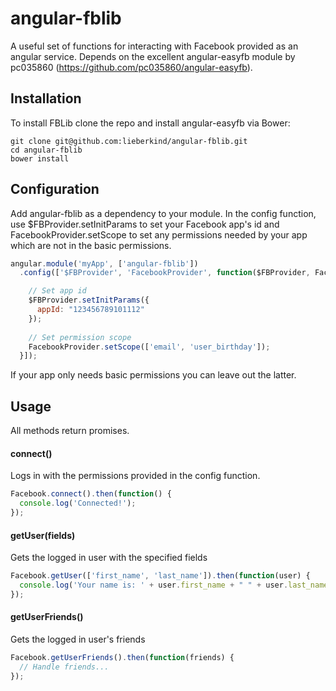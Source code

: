 # angular-fblib
A useful set of functions for interacting with Facebook provided as an angular service. Depends on the excellent angular-easyfb module by pc035860 (https://github.com/pc035860/angular-easyfb).

## Installation
To install FBLib clone the repo and install angular-easyfb via Bower:

```
git clone git@github.com:lieberkind/angular-fblib.git
cd angular-fblib
bower install
```

## Configuration
Add angular-fblib as a dependency to your module. In the config function, use $FBProvider.setInitParams to set your Facebook app's id and FacebookProvider.setScope to set any permissions needed by your app which are not in the basic permissions.

```js
angular.module('myApp', ['angular-fblib'])
  .config(['$FBProvider', 'FacebookProvider', function($FBProvider, FacebookProvider) {

    // Set app id
    $FBProvider.setInitParams({
      appId: "123456789101112"
    });
    
    // Set permission scope
    FacebookProvider.setScope(['email', 'user_birthday']);
  }]);
```

If your app only needs basic permissions you can leave out the latter.

## Usage
All methods return promises.

#### connect()
Logs in with the permissions provided in the config function.
```js
Facebook.connect().then(function() {
  console.log('Connected!');
});
```

#### getUser(fields)
Gets the logged in user with the specified fields

```js
Facebook.getUser(['first_name', 'last_name']).then(function(user) {
  console.log('Your name is: ' + user.first_name + " " + user.last_name);
});
```

#### getUserFriends()
Gets the logged in user's friends

```js
Facebook.getUserFriends().then(function(friends) {
  // Handle friends...
});
```
